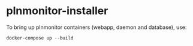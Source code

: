 # plnmonitor-installer

To bring up plnmonitor containers (webapp, daemon and database), use:

```
docker-compose up --build
```
